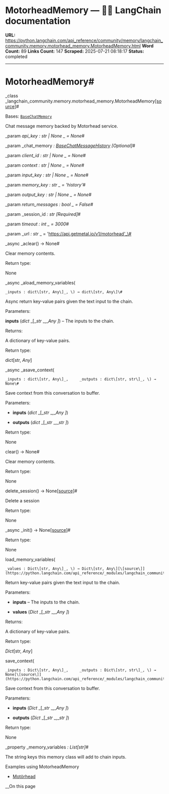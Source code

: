 # MotorheadMemory — 🦜🔗 LangChain  documentation

**URL:** https://python.langchain.com/api_reference/community/memory/langchain_community.memory.motorhead_memory.MotorheadMemory.html
**Word Count:** 89
**Links Count:** 147
**Scraped:** 2025-07-21 08:18:17
**Status:** completed

---

# MotorheadMemory\#

_class _langchain\_community.memory.motorhead\_memory.MotorheadMemory[\[source\]](https://python.langchain.com/api_reference/_modules/langchain_community/memory/motorhead_memory.html#MotorheadMemory)\#     

Bases: [`BaseChatMemory`](https://python.langchain.com/api_reference/langchain/memory/langchain.memory.chat_memory.BaseChatMemory.html#langchain.memory.chat_memory.BaseChatMemory "langchain.memory.chat_memory.BaseChatMemory")

Chat message memory backed by Motorhead service.

_param _api\_key _: str | None_ _ = None_\#     

_param _chat\_memory _: [BaseChatMessageHistory](https://python.langchain.com/api_reference/core/chat_history/langchain_core.chat_history.BaseChatMessageHistory.html#langchain_core.chat_history.BaseChatMessageHistory "langchain_core.chat_history.BaseChatMessageHistory")_ _\[Optional\]_\#     

_param _client\_id _: str | None_ _ = None_\#     

_param _context _: str | None_ _ = None_\#     

_param _input\_key _: str | None_ _ = None_\#     

_param _memory\_key _: str_ _ = 'history'_\#     

_param _output\_key _: str | None_ _ = None_\#     

_param _return\_messages _: bool_ _ = False_\#     

_param _session\_id _: str_ _\[Required\]_\#     

_param _timeout _: int_ _ = 3000_\#     

_param _url _: str_ _ = 'https://api.getmetal.io/v1/motorhead'_\#     

_async _aclear\(\) → None\#     

Clear memory contents.

Return type:     

None

_async _aload\_memory\_variables\(

    _inputs : dict\[str, Any\]_, \) → dict\[str, Any\]\#     

Async return key-value pairs given the text input to the chain.

Parameters:     

**inputs** \(_dict_ _\[__str_ _,__Any_ _\]_\) – The inputs to the chain.

Returns:     

A dictionary of key-value pairs.

Return type:     

dict\[str, _Any_\]

_async _asave\_context\(

    _inputs : dict\[str, Any\]_,     _outputs : dict\[str, str\]_, \) → None\#     

Save context from this conversation to buffer.

Parameters:     

  * **inputs** \(_dict_ _\[__str_ _,__Any_ _\]_\)

  * **outputs** \(_dict_ _\[__str_ _,__str_ _\]_\)

Return type:     

None

clear\(\) → None\#     

Clear memory contents.

Return type:     

None

delete\_session\(\) → None[\[source\]](https://python.langchain.com/api_reference/_modules/langchain_community/memory/motorhead_memory.html#MotorheadMemory.delete_session)\#     

Delete a session

Return type:     

None

_async _init\(\) → None[\[source\]](https://python.langchain.com/api_reference/_modules/langchain_community/memory/motorhead_memory.html#MotorheadMemory.init)\#     

Return type:     

None

load\_memory\_variables\(

    _values : Dict\[str, Any\]_, \) → Dict\[str, Any\][\[source\]](https://python.langchain.com/api_reference/_modules/langchain_community/memory/motorhead_memory.html#MotorheadMemory.load_memory_variables)\#     

Return key-value pairs given the text input to the chain.

Parameters:     

  * **inputs** – The inputs to the chain.

  * **values** \(_Dict_ _\[__str_ _,__Any_ _\]_\)

Returns:     

A dictionary of key-value pairs.

Return type:     

_Dict_\[str, _Any_\]

save\_context\(

    _inputs : Dict\[str, Any\]_,     _outputs : Dict\[str, str\]_, \) → None[\[source\]](https://python.langchain.com/api_reference/_modules/langchain_community/memory/motorhead_memory.html#MotorheadMemory.save_context)\#     

Save context from this conversation to buffer.

Parameters:     

  * **inputs** \(_Dict_ _\[__str_ _,__Any_ _\]_\)

  * **outputs** \(_Dict_ _\[__str_ _,__str_ _\]_\)

Return type:     

None

_property _memory\_variables _: List\[str\]_\#     

The string keys this memory class will add to chain inputs.

Examples using MotorheadMemory

  * [Motörhead](https://python.langchain.com/docs/integrations/memory/motorhead_memory/)

__On this page